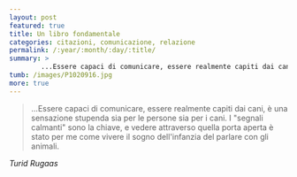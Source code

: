 ```yaml
---
layout: post
featured: true
title: Un libro fondamentale
categories: citazioni, comunicazione, relazione
permalink: /:year/:month/:day/:title/
summary: >
        ...Essere capaci di comunicare, essere realmente capiti dai cani, è una sensazione stupenda sia per le persone sia per i cani. I "segnali calmanti" sono la chiave, e vedere attraverso quella porta aperta è stato per me come vivere il sogno dell'infanzia del parlare con gli animali.
tumb: /images/P1020916.jpg
more: true
---
```

<blockquote cite="Turid Rugaas">
  <p>...Essere capaci di comunicare, essere realmente capiti dai cani, è una sensazione stupenda sia per le persone sia per i cani. I "segnali calmanti" sono la chiave, e vedere attraverso quella porta aperta è stato per me come vivere il sogno dell'infanzia del parlare con gli animali.</p>
</blockquote>
<cite>Turid Rugaas</cite>